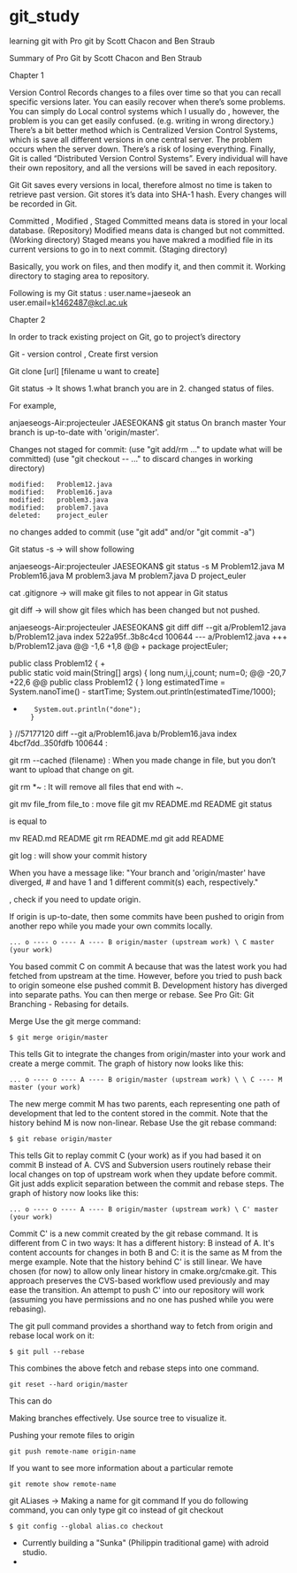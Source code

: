 # git_study
learning git with Pro git by Scott Chacon and Ben Straub 

Summary of Pro Git by Scott Chacon and Ben Straub 


Chapter 1 

Version Control 
Records changes to a files over time so that you can recall specific versions later. 
You can easily recover when there’s some problems. 
You can simply do Local control systems which I usually do , however, the problem is you can get easily confused. (e.g. writing in wrong directory.)
There’s a bit better method which is Centralized Version Control Systems, which is save all different versions in one central server. The problem occurs when the server down. There’s a risk of losing everything. 
Finally, Git is called “Distributed Version Control Systems”. Every individual will have their own repository, and all the versions will be saved in each repository. 

Git
Git saves every versions in local, therefore almost no time is taken to retrieve past version. 
Git stores it’s data into SHA-1 hash. Every changes will be recorded in Git. 


Committed , Modified , Staged 
Committed means data is stored in your local database. (Repository) 
Modified means data is changed but not committed. (Working directory)
Staged means you have makred a modified file in its current versions to go in to next commit.  (Staging directory) 

Basically, you work on files, and then modify it, and then commit it. 
Working directory to staging area to repository. 



Following is my Git status : user.name=jaeseok an
user.email=k1462487@kcl.ac.uk


Chapter 2 

In order to track existing project on Git, go to project’s directory 

Git - version control , Create first version

Git clone [url] [filename u want to create]

Git status -> It shows 1.what branch you are in 2. changed status of files. 

For example, 

anjaeseogs-Air:projecteuler JAESEOKAN$ git status
On branch master
Your branch is up-to-date with 'origin/master'.

Changes not staged for commit:
  (use "git add/rm <file>..." to update what will be committed)
  (use "git checkout -- <file>..." to discard changes in working directory)

	modified:   Problem12.java
	modified:   Problem16.java
	modified:   problem3.java
	modified:   problem7.java
	deleted:    project_euler

no changes added to commit (use "git add" and/or "git commit -a")

Git status -s -> will show following 

anjaeseogs-Air:projecteuler JAESEOKAN$ git status -s
 M Problem12.java
 M Problem16.java
 M problem3.java
 M problem7.java
 D project_euler


 
cat .gitignore  -> will make git files to not appear in Git status 

git diff -> will show git files which has been changed but not pushed. 

anjaeseogs-Air:projecteuler JAESEOKAN$ git diff
diff --git a/Problem12.java b/Problem12.java
index 522a95f..3b8c4cd 100644
--- a/Problem12.java
+++ b/Problem12.java
@@ -1,6 +1,8 @@
+
 package projectEuler;
 
 public class Problem12 {
+       
        public static void main(String[] args) {
                long num,i,j,count;
                num=0;
@@ -20,7 +22,6 @@ public class Problem12 {
        } 
                long estimatedTime = System.nanoTime() - startTime;
         System.out.println(estimatedTime/1000);
-        System.out.println("done");
        }       
 }
 //57177120
diff --git a/Problem16.java b/Problem16.java
index 4bcf7dd..350fdfb 100644
:

git rm --cached (filename) : When you made change in file, but you don’t want to upload that change on git. 

git rm \*~ : It will remove all files that end with ~. 

git mv file_from file_to : move file 
git mv README.md README
git status 

is equal to 

mv READ.md README
git rm README.md
git add README

git log : will show your commit history 


When you have a message like:
"Your branch and 'origin/master' have diverged, # and have 1 and 1 different commit(s) each, respectively."

, check if you need to update origin.

If origin is up-to-date, then some commits have been pushed to origin from another repo while you made your own commits locally.

    ... o ---- o ---- A ---- B origin/master (upstream work) \ C master (your work)
You based commit C on commit A because that was the latest work you had fetched from upstream at the time.
However, before you tried to push back to origin someone else pushed commit B.
Development history has diverged into separate paths. 
You can then merge or rebase. See Pro Git: Git Branching - Rebasing for details.

Merge
Use the git merge command:

    $ git merge origin/master
    
This tells Git to integrate the changes from origin/master into your work and create a merge commit.
The graph of history now looks like this: 

    ... o ---- o ---- A ---- B origin/master (upstream work) \ \ C ---- M master (your work)
    
The new merge commit M has two parents, each representing one path of development that led to the content stored in the commit.
Note that the history behind M is now non-linear.
Rebase
Use the git rebase command:

    $ git rebase origin/master
    
This tells Git to replay commit C (your work) as if you had based it on commit B instead of A.
CVS and Subversion users routinely rebase their local changes on top of upstream work when they update before commit.
Git just adds explicit separation between the commit and rebase steps.
The graph of history now looks like this:

    ... o ---- o ---- A ---- B origin/master (upstream work) \ C' master (your work)
    
Commit C' is a new commit created by the git rebase command.
It is different from C in two ways:
It has a different history: B instead of A.
It's content accounts for changes in both B and C: it is the same as M from the merge example. 
Note that the history behind C' is still linear.
We have chosen (for now) to allow only linear history in cmake.org/cmake.git.
This approach preserves the CVS-based workflow used previously and may ease the transition.
An attempt to push C' into our repository will work (assuming you have permissions and no one has pushed while you were rebasing).

The git pull command provides a shorthand way to fetch from origin and rebase local work on it:

    $ git pull --rebase
    
This combines the above fetch and rebase steps into one command.

    git reset --hard origin/master

This can do

Making branches effectively. Use source tree to visualize it. 




Pushing your remote files to origin 

    git push remote-name origin-name 


If you want to see more information about a particular remote 

    git remote show remote-name 


git ALiases -> Making a name for git command 
If you do following command, you can only type git co instead of git checkout

    $ git config --global alias.co checkout 
					




- Currently building a "Sunka" (Philippin traditional game) with adroid studio. 
- 
